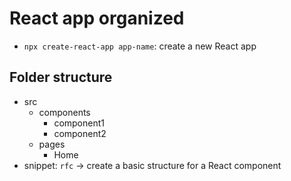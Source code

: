 # React app organized

- `npx create-react-app app-name`: create a new React app

## Folder structure

- src
  - components
    - component1
    - component2
  - pages
    - Home
- snippet: `rfc` -> create a basic structure for a React component

